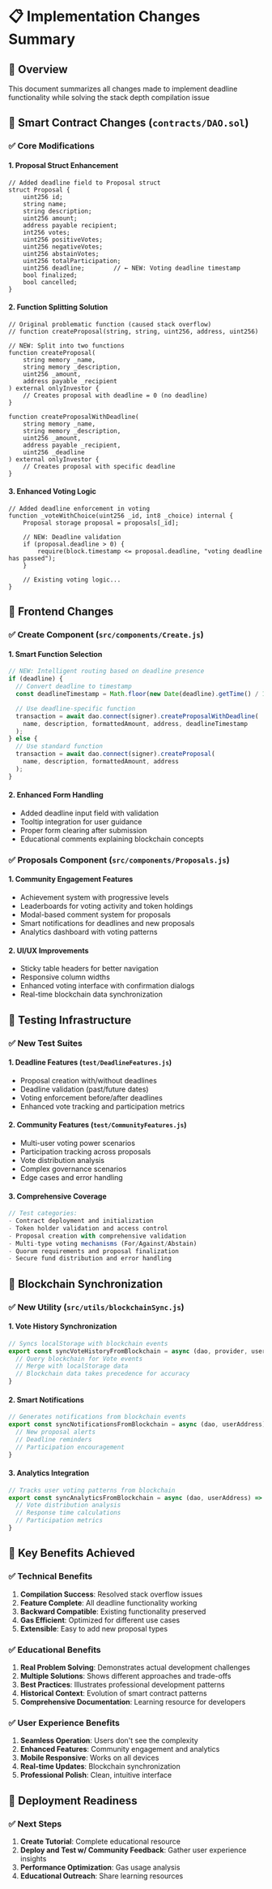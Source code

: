 # 📋 Implementation Changes Summary

## 🎯 Overview

This document summarizes all changes made to implement deadline functionality while solving the stack depth compilation issue

## 🔧 Smart Contract Changes (`contracts/DAO.sol`)

### ✅ Core Modifications

#### 1. **Proposal Struct Enhancement**
```solidity
// Added deadline field to Proposal struct
struct Proposal {
    uint256 id;
    string name;
    string description;
    uint256 amount;
    address payable recipient;
    int256 votes;
    uint256 positiveVotes;
    uint256 negativeVotes;
    uint256 abstainVotes;
    uint256 totalParticipation;
    uint256 deadline;        // ← NEW: Voting deadline timestamp
    bool finalized;
    bool cancelled;
}
```

#### 2. **Function Splitting Solution**
```solidity
// Original problematic function (caused stack overflow)
// function createProposal(string, string, uint256, address, uint256) 

// NEW: Split into two functions
function createProposal(
    string memory _name,
    string memory _description,
    uint256 _amount,
    address payable _recipient
) external onlyInvestor {
    // Creates proposal with deadline = 0 (no deadline)
}

function createProposalWithDeadline(
    string memory _name,
    string memory _description,
    uint256 _amount,
    address payable _recipient,
    uint256 _deadline
) external onlyInvestor {
    // Creates proposal with specific deadline
}
```

#### 3. **Enhanced Voting Logic**
```solidity
// Added deadline enforcement in voting
function _voteWithChoice(uint256 _id, int8 _choice) internal {
    Proposal storage proposal = proposals[_id];

    // NEW: Deadline validation
    if (proposal.deadline > 0) {
        require(block.timestamp <= proposal.deadline, "voting deadline has passed");
    }

    // Existing voting logic...
}
```

## 🎨 Frontend Changes

### ✅ Create Component (`src/components/Create.js`)

#### 1. **Smart Function Selection**
```javascript
// NEW: Intelligent routing based on deadline presence
if (deadline) {
  // Convert deadline to timestamp
  const deadlineTimestamp = Math.floor(new Date(deadline).getTime() / 1000);

  // Use deadline-specific function
  transaction = await dao.connect(signer).createProposalWithDeadline(
    name, description, formattedAmount, address, deadlineTimestamp
  );
} else {
  // Use standard function
  transaction = await dao.connect(signer).createProposal(
    name, description, formattedAmount, address
  );
}
```

#### 2. **Enhanced Form Handling**
- Added deadline input field with validation
- Tooltip integration for user guidance
- Proper form clearing after submission
- Educational comments explaining blockchain concepts

### ✅ Proposals Component (`src/components/Proposals.js`)

#### 1. **Community Engagement Features**
- Achievement system with progressive levels
- Leaderboards for voting activity and token holdings
- Modal-based comment system for proposals
- Smart notifications for deadlines and new proposals
- Analytics dashboard with voting patterns

#### 2. **UI/UX Improvements**
- Sticky table headers for better navigation
- Responsive column widths
- Enhanced voting interface with confirmation dialogs
- Real-time blockchain data synchronization

## 🧪 Testing Infrastructure

### ✅ New Test Suites

#### 1. **Deadline Features (`test/DeadlineFeatures.js`)**
- Proposal creation with/without deadlines
- Deadline validation (past/future dates)
- Voting enforcement before/after deadlines
- Enhanced vote tracking and participation metrics

#### 2. **Community Features (`test/CommunityFeatures.js`)**
- Multi-user voting power scenarios
- Participation tracking across proposals
- Vote distribution analysis
- Complex governance scenarios
- Edge cases and error handling

#### 3. **Comprehensive Coverage**
```javascript
// Test categories:
- Contract deployment and initialization
- Token holder validation and access control
- Proposal creation with comprehensive validation
- Multi-type voting mechanisms (For/Against/Abstain)
- Quorum requirements and proposal finalization
- Secure fund distribution and error handling
```

## 🔄 Blockchain Synchronization

### ✅ New Utility (`src/utils/blockchainSync.js`)

#### 1. **Vote History Synchronization**
```javascript
// Syncs localStorage with blockchain events
export const syncVoteHistoryFromBlockchain = async (dao, provider, userAddress) => {
  // Query blockchain for Vote events
  // Merge with localStorage data
  // Blockchain data takes precedence for accuracy
}
```

#### 2. **Smart Notifications**
```javascript
// Generates notifications from blockchain events
export const syncNotificationsFromBlockchain = async (dao, userAddress) => {
  // New proposal alerts
  // Deadline reminders
  // Participation encouragement
}
```

#### 3. **Analytics Integration**
```javascript
// Tracks user voting patterns from blockchain
export const syncAnalyticsFromBlockchain = async (dao, userAddress) => {
  // Vote distribution analysis
  // Response time calculations
  // Participation metrics
}
```

## 🎯 Key Benefits Achieved

### ✅ Technical Benefits
1. **Compilation Success**: Resolved stack overflow issues
2. **Feature Complete**: All deadline functionality working
3. **Backward Compatible**: Existing functionality preserved
4. **Gas Efficient**: Optimized for different use cases
5. **Extensible**: Easy to add new proposal types

### ✅ Educational Benefits
1. **Real Problem Solving**: Demonstrates actual development challenges
2. **Multiple Solutions**: Shows different approaches and trade-offs
3. **Best Practices**: Illustrates professional development patterns
4. **Historical Context**: Evolution of smart contract patterns
5. **Comprehensive Documentation**: Learning resource for developers

### ✅ User Experience Benefits
1. **Seamless Operation**: Users don't see the complexity
2. **Enhanced Features**: Community engagement and analytics
3. **Mobile Responsive**: Works on all devices
4. **Real-time Updates**: Blockchain synchronization
5. **Professional Polish**: Clean, intuitive interface

## 🚀 Deployment Readiness

### ✅ Next Steps
1. **Create Tutorial**: Complete educational resource
2. **Deploy and Test w/ Community Feedback**: Gather user experience insights
3. **Performance Optimization**: Gas usage analysis
4. **Educational Outreach**: Share learning resources
